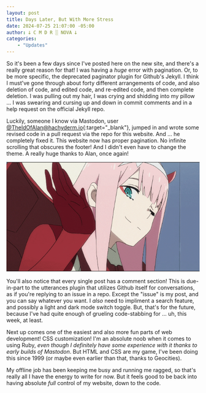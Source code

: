 ```yaml
---
layout: post
title: Days Later, But With More Stress
date: 2024-07-25 21:07:00 -05:00
author: 𐕣 C M D R ░ NOVA 𐕣
categories:
    - "Updates"
---
```


So it's been a few days since I've posted here on the new site, and there's a really great reason for that! I was having a *huge* error with pagination. Or, to be more specific, the deprecated paginator plugin for Github's Jekyll. I think I must've gone through about forty different arrangements of code, and also deletion of code, and edited code, and re-edited code, and then complete deletion. I was pulling out my hair, I was crying and shidding into my pillow ... I was swearing and cursing up and down in commit comments and in a help request on the official Jekyll repo.

Luckily, someone I know via Mastodon, user [@TheIdOfAlan@hachyderm.io](https://mkultra.monster/@TheIdOfAlan@hachyderm.io){:target="_blank"}, jumped in and wrote some revised code in a pull request via the repo for this website. And ... he completely fixed it. This website now has proper pagination. No infinite scrolling that obscures the footer! And I didn't even have to change the theme. A really huge thanks to Alan, once again!

![thanks!](/img/posts/days/iota.gif)

You'll also notice that every single post has a comment section! This is due-in-part to the utterances plugin that utilizes Github itself for conversations, as if you're replying to an issue in a repo. Except the "issue" is my post, and you can say whatever you want. I *also* need to impliment a search feature, and possibly a light and dark mode switch toggle. But, that's for the future, because I've had quite enough of grueling code-stabbing for ... uh, this week, at least.

Next up comes one of the easiest and also more fun parts of web development! CSS customization! I'm an absolute noob when it comes to using Ruby, *even though I definitely have some experience with it thanks to early builds of Mastodon*. But HTML and CSS are my game, I've been doing this since 1999 (or maybe even earlier than that, thanks to Geocities).

My offline job has been keeping me busy and running me ragged, so that's really all I have the energy to write for now. But it feels good to be back into having absolute *full* control of my website, down to the code.